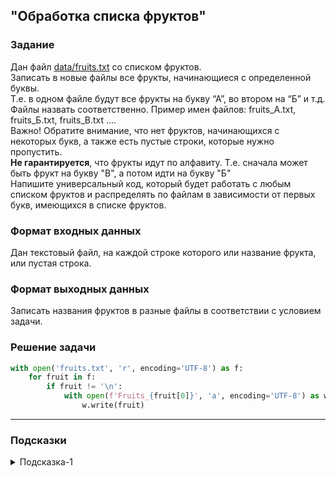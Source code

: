 ## "Обработка списка фруктов"

### Задание

Дан файл [data/fruits.txt](data/fruits.txt) со списком фруктов. \
Записать в новые файлы все фрукты, начинающиеся с определенной буквы. \
Т.е. в одном файле будут все фрукты на букву “А”, во втором на “Б” и т.д. \
Файлы назвать соответственно.
Пример имен файлов: fruits_А.txt, fruits_Б.txt, fruits_В.txt …. \
Важно! Обратите внимание, что нет фруктов, начинающихся с некоторых букв, а также есть пустые строки, которые нужно пропустить. \
**Не гарантируется**, что фрукты идут по алфавиту. Т.е. сначала может быть фрукт на букву "В", а потом идти на букву "Б" \
Напишите универсальный код, который будет работать с любым списком фруктов и распределять по файлам в зависимости от первых букв, имеющихся в списке фруктов.

### Формат входных данных

Дан текстовый файл, на каждой строке которого или название фрукта, или пустая строка.

### Формат выходных данных

Записать названия фруктов в разные файлы в соответствии с условием задачи.

### Решение задачи

```python
with open('fruits.txt', 'r', encoding='UTF-8') as f:
    for fruit in f:
        if fruit != '\n':
            with open(f'Fruits_{fruit[0]}', 'a', encoding='UTF-8') as w:
                w.write(fruit)
```

---

### Подсказки

<details>
<summary>Подсказка-1</summary>
Возможно пригодится:

Чтобы получить список больших букв русского алфавита:
```python
print(list(map(chr, range(ord('А'), ord('Я')+1))))
```

</details>
